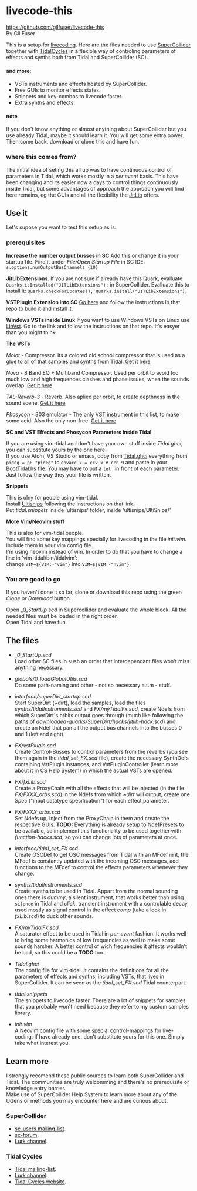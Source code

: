 # livecode-this
https://github.com/gilfuser/livecode-this  
By Gil Fuser

This is a setup for [livecoding](https://toplap.org/about/).
Here are the files needed to use [SuperCollider](https://supercollider.github.io/) together with [TidalCycles](https://tidalcycles.org) in a flexible way of controling parameters of effects and synths both from Tidal and SuperCollider (SC).
#### and more:
  * VSTs instruments and effects hosted by SuperCollider.
  * Free GUIs to monitor effects states.
  * Snippets and key-combos to livecode faster.
  * Extra synths and effects.
  
#### note

If you don't know anything or almost anything about SuperCollider but you use already Tidal, maybe it should learn it. You will get some extra power. Then come back, download or clone this and have fun.
  
 ### where this comes from?
 
The initial idea of seting this all up was to have continuous control of parameters in Tidal, which works mostly in a *per event* basis. This have been changing and its easier now a days to control things continuously inside Tidal, but some advantages of approach the approach you will find here remains, eg the GUIs and all the flexibility the [JitLib](http://doc.sccode.org/Overviews/JITLib.html) offers.

## Use it

Let's supose you want to test this setup as is:

### prerequisites

  **Increase the number output busses in SC**
  Add this or change it in your startup file. Find it under *File/Open Startup File* in SC IDE: `s.options.numOutputBusChannels_(10)`

  **JitLibExtensions**.
  If you are not sure if already have this Quark, evalluate `Quarks.isInstalled("JITLibExtensions");` in SuperCollider.
  Evalluate this to install it: `Quarks.checkForUpdates(); Quarks.install("JITLibExtensions");`

  **VSTPlugin Extension into SC**
  [Go here](https://git.iem.at/pd/vstplugin/tree/develop) and follow the instructions in that repo to build it and install it.

  **Windows VSTs inside Linux**
  If you want to use Windows VSTs on Linux use [LinVst](https://github.com/osxmidi/LinVst). Go to the link and follow the instructions on that repo. It's easyer than you might think.
  
  **The VSTs**
  
  *Molot* - Compressor. Its a colored old school compressor that is used as a glue to all of that samples and synths from Tidal.
  [Get it here](https://vladgsound.wordpress.com/downloads/)

  *Nova* - 8 Band EQ + Multiband Compressor. Used per orbit to avoid too much low and high frequences clashes and phase issues, when the sounds overlap.
  [Get it here](https://www.tokyodawn.net/tdr-nova/)

  *TAL-Reverb-3* - Reverb. Also aplied per orbit, to create depthness in the sound scene.
  [Get it here](https://tal-software.com/products/tal-reverb)

  *Phosycon* - 303 emulator - The only VST instrument in this list, to make some acid. Also the only non-free.
  [Get it here](https://d16.pl/phoscyon)
  
  **SC and VST Effects and Phosycon Parameters inside Tidal**
  
  If you are using vim-tidal and don't have your own stuff inside *Tidal.ghci*, you can substitute yours by the one here.  
  If you use Atom, VS Studio or emacs, copy from [Tidal.ghci](https://github.com/gilfuser/livecode-this/blob/master/Tidal.ghci) everything from `pideg = pF "pideg"` to `envacc x = ccv x # ccn 9` and paste in your BootTidal.hs file. You may have to put a `let ` in front of each parameter. Just follow the way they your file is written.

  **Snippets**
  
  This is olny for people using vim-tidal.  
  Install [Ultisnips](https://github.com/SirVer/ultisnips) following the instructions on that link.  
  Put *tidal.snippets* inside 'ultisnips' folder, inside 'ultisnips/UltiSnips/'
  
  **More Vim/Neovim stuff**
  
  This is also for vim-tidal people.  
  You will find some key mappings specially for livecoding in the file *init.vim*. Include them in your vim config file.  
  I'm using neovim instead of vim. In order to do that you have to change a line in 'vim-tidal/bin/tidalvim':   
  change `VIM=${VIM:-"vim"}` into `VIM=${VIM:-"nvim"}`
  
### You are good to go

If you haven't done it so far, clone or download this repo using the green *Clone or Download* button.

Open *_0_StartUp.scd* in Supercollider and evaluate the whole block. All the needed files must be loaded in the right order.  
Open Tidal and have fun.



## The files

  * *_0_StartUp.scd*  
  Load other SC files in sush an order that interdependant files won't miss anything necessary.
  
  * *globals/0_loadGlobalUtils.scd*  
  Do some path-naming and other - not so necessary a.t.m - stuff.
  
  * *interface/superDirt_startup.scd*  
  Start SuperDirt (~dirt), load the samples, load the files *synths/tidalInstruments.scd* and *FX/myTidalFx.scd*, create Ndefs from which SuperDirt's orbits output goes through (much like following the paths of *downloaded-quarks/SuperDirt/hacks/jitlib-hack.scd*) and create an Ndef that pan all the output bus channels into the busses 0 and 1 (left and right).
  
  * *FX/vstPlugin.scd*  
  Create Control-Busses to control parameters from the reverbs (you see them again in the *tidal_set_FX.scd* file), create the necessary SynthDefs containing VstPlugin instances, and VstPluginController (learn more about it in CS Help System) in which the actual VSTs are opened.
  
  * *FX/fxLib.scd*  
  Create a ProxyChain with all the effects that will be injected (in the file *FX/FXXX_orbs.scd*) in the Ndefs from which *~dirt* will output, create one *Spec* ("input datatype specification") for each effect parameter.
  
  * *FX/FXXX_orbs.scd*  
  Set Ndefs up, inject from the ProxyChain in them and create the respective GUIs.
  **TODO:** Everything is already setup to NdefPresets to be available, so implement this functionality to be used together with *function-hacks.scd*, so you can change lots of parameters at once.
  
  * *interface/tidal_set_FX.scd*  
  Create OSCDef to get OSC messages from Tidal with an MFdef in it, the MFdef is constantly updated with the incoming OSC messages, add functions to the MFdef to control the effects parameters whenever they change.
  
  * *synths/tidalInstruments.scd*  
  Create synths to be used in Tidal. Appart from the normal sounding ones there is *dummy*, a silent instrument, that works better than using `silence` in Tidal and *click*, transient instrument with a controlable decay, used mostly as signal control in the effect *comp* (take a look in *fxLib.scd*) to duck other sounds.
  
  * *FX/myTidalFx.scd*  
  A saturator effect to be used in Tidal in *per-event* fashion. It works well to bring some harmonics of low frequencies as well to make some sounds harsher. A better control of wich frequencies it affects wouldn't be bad, so this could be a **TODO** too.
  
  * *Tidal.ghci*  
  The config file for vim-tidal. It contains the definitions for all the parameters of effects and synths, including VSTs, that lives in SuperCollider. It can be seen as the *tidal_set_FX.scd* Tidal counterpart.
  
  * *tidal.snippets*  
  The snippets to livecode faster. There are a lot of snippets for samples that you probably won't need because they refer to my custom samples library.
  
  * *init.vim*  
  A Neovim config file with some special control-mappings for live-coding. If have already one, don't substitute yours for this one. Simply take what interest you.

## Learn more

I strongly recomend these public sources to learn both SuperCollider and Tidal. The communities are truly welcomming and there's no prerequisite or knowledge entry barrier.  
Make use of SuperCollider Help System to learn more about any of the UGens or methods you may encounter here and are curious about.

### SuperCollider
  * [sc-users mailing-list](http://www.birmingham.ac.uk/facilities/ea-studios/research/supercollider/mailinglist.aspx).
  * [sc-forum](https://scsynth.org).
  * [Lurk channel](https://talk.lurk.org/channel/supercollider).
  
### Tidal Cycles
  * [Tidal mailing-list](tidal@we.lurk.org).
  * [Lurk channel](https://talk.lurk.org/channel/tidal).
  * [Tidal Cycles website](https://tidalcycles.org/index.php/Userbase).
